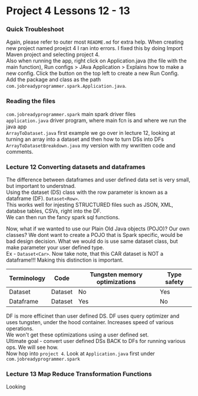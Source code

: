 # Project 4 Lessons 12 - 13

### Quick Troubleshoot
Again, please refer to outer most `README.md` for extra help. When creating new project named proejct 4 I ran into errors. I fixed this by doing Import Maven project and selecting project 4.<br>
Also when running the app, right click on Application.java (the file with the main function), Run configs > JAva Application > Explains how to make a new config. Click the button on the top left to create a new Run Config.<br>
Add the package and class as the path `com.jobreadyprogrammer.spark.Application.java`.<br>

### Reading the files
`com.jobreadyprogrammer.spark` main spark driver files <br>
`application.java` driver program, where main fcn is and where we run the java app<br>
`ArrayToDataset.java` first example we go over in lecture 12, looking at turning an array into a dataset and then how to turn DSs into DFs<br>
`ArrayToDatasetBreakdown.java` my version with my wwritten code and comments.<br>

### Lecture 12 Converting datasets and dataframes
The difference between dataframes and user defined data set is very small, but important to understnad.<br>
Using the dataset (DS) class with the row parameter is known as a dataframe (DF). `Dataset<Row>`. <br>
This works well for injesting STRUCTURED files such as JSON, XML, databse tables, CSVs, right into the DF.<br>
We can then run the fancy spark sql functions.<br>

Now, what if we wanted to use our Plain Old Java objects (POJO)? Our own classes? We dont want to create a POJO that is
Spark specific, would be bad design decision. What we would do is use same dataset class, but make parameter your user defined type.<br>
Ex - `Dataset<Car>`. Now take note, that this CAR dataset is NOT a dataframe!!! Making this distinction is important.<br>

Terminology | Code | Tungsten memory optimizations | Type safety
--- | --- | --- | --- 
Dataset | Dataset<Car> | No | Yes
Dataframe | Dataset<Row> | Yes | No

DF is more efficinet than user defined DS. DF uses query optimizer and uses tungsten, under the hood container. Increases speed of various operations.<br>
We won't get these optimizations using a user defined set.<br>
Ultimate goal - convert user defined DSs BACK to DFs for running various ops. We will see how.<br>
Now hop into `project 4`. Look at `Application.java` first under `com.jobreadyprogrammer.spark`<br>

### Lecture 13 Map Reduce Transformation Functions
Looking